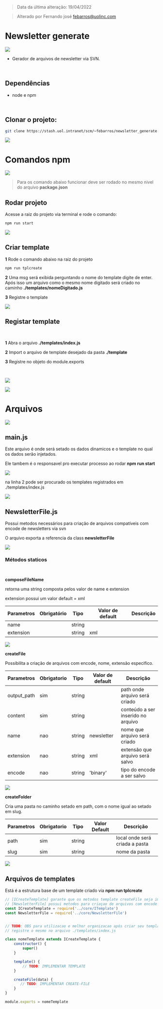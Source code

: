 > Data da última alteração: 19/04/2022

> Alterado por Fernando josé <febarros@uolinc.com>

# Newsletter generate

![](.doc/images/space-gradiente.png)

* Gerador de arquivos de newsletter via SVN.

</br>

## Dependências

- node e npm

</br>

## Clonar o projeto:

```bash
git clone https://stash.uol.intranet/scm/~febarros/newsletter_generate.git
```

![](.doc/images/space-large.png)

# Comandos npm

![](.doc/images/space-gradiente.png)

> Para os comando abaixo funcionar deve ser rodado no mesmo nivel do arquivo **package.json**



## Rodar projeto

Acesse a raiz do projeto via terminal e rode o comando:

```bash
npm run start
```



![](.doc/images/space.png)



## Criar template

**1** Rode o comando abaixo na raiz do projeto 

```bash
npm run tplcreate
```

**2** Uma msg será exibida perguntando o nome do template digite de enter. Após isso um arquivo como o mesmo nome digitado será criado no caminho **./templates/nomeDigitado.js**

**3** Registre o template



![](.doc/images/space.png)



## Registar template
</br>

**1** Abra o arquivo **./templates/index.js**

**2** Import o arquivo de template desejado da pasta **./template**

**3** Registre no objeto do module.exports

</br>

![](.doc/images/file-index.png)

![](.doc/images/space-large.png)

# Arquivos

![](.doc/images/space-gradiente.png)

## main.js

Este arquivo é onde será setado os dados dinamicos  e o template no qual os dados serão injetados.

Ele tambem é o responsavel pro executar processo ao rodar **npm run start**

![](.doc/images/file-main.png)

na linha 2 pode ser procurado os templates registrados em ./templates/index.js



![](.doc/images/space.png)



## NewsletterFile.js

Possui metodos necessários para criação de arquivos compatíveis com  encode de newsletters via svn

O arquivo exporta a referencia da class **newsletterFile**



![](.doc/images/space.png)



### Métodos staticos

</br>

**composeFileName**

retorna uma string composta pelos valor de name e extension

extension possui um valor default = xml

| Parametros | Obrigatório | Tipo   | Valor de default | Descrição |
| ---------- | ----------- | ------ | ---------------- | --------- |
| name       |             | string |                  |           |
| extension  |             | string | xml              |           |



![](.doc/images/space.png)



**createFile**

Possibilita a criação de arquivos com encode, nome, extensão especifico. 

| Parametros  | Obrigatorio | Tipo   | Valor de default | Descrição                          |
| ----------- | ----------- | ------ | ---------------- | ---------------------------------- |
| output_path | sim         | string |                  | path onde arquivo será criado      |
| content     | sim         | string |                  | conteúdo a ser inserido no arquivo |
| name        | nao         | string | newsletter       | nome que arquivo será criado       |
| extension   | nao         | string | xml              | extensão que arquivo será salvo    |
| encode      | nao         | string | 'binary'         | tipo do encode a ser salvo         |



![](.doc/images/space.png)



**createFolder**

Cria uma pasta no caminho setado em path, com o nome igual ao setado em slug.

| Parametros | Obrigatorio | Tipo   | Valor Default | Descrição                      |
| ---------- | ----------- | ------ | ------------- | ------------------------------ |
| path       | sim         | string |               | local onde será criada a pasta |
| slug       | sim         | string |               | nome da pasta                  |



![](.doc/images/space.png)



## Arquivos de templates



Está é a estrutura base de um template criado via **npm run tplcreate**

```javascript
// [ICreateTemplate] garante que os metodos template createFile seja implementados
// [NewsletterFile] possui metodos para criaçao de arquivos com encode compativel em newsletter
const ICreateTemplate = require('../core/ITemplate')
const NewsletterFile = require('../core/NewsletterFile')


// TODO: OBS para utilizacao e melhor organizacao após criar seu template
// registre o mesmo no arquivo ./templates/index.js

class nomeTemplate extends ICreateTemplate {
    constructor() {
        super()
    }

    template() {
        // TODO: IMPLEMENTAR TEMPLATE
    }

    createFile(data) {
       // TODO: IMPLEMENTAR CREATE-FILE
    }
}

module.exports = nomeTemplate
```


